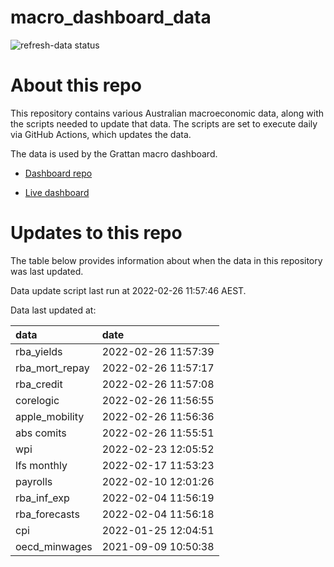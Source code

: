 
<!-- README.md is generated from README.Rmd. Please edit that file -->

# macro\_dashboard\_data

<!-- badges: start -->

![refresh-data
status](https://github.com/grattan/macro_dashboard_data/workflows/refresh-data/badge.svg)

<!-- badges: end -->

# About this repo

This repository contains various Australian macroeconomic data, along
with the scripts needed to update that data. The scripts are set to
execute daily via GitHub Actions, which updates the data.

The data is used by the Grattan macro dashboard.

  - [Dashboard repo](https://github.com/grattan/macrodashboard)

  - [Live dashboard](https://mattcowgill.shinyapps.io/macrodashboard/)

# Updates to this repo

The table below provides information about when the data in this
repository was last updated.

Data update script last run at 2022-02-26 11:57:46 AEST.

Data last updated at:

| data             | date                |
| :--------------- | :------------------ |
| rba\_yields      | 2022-02-26 11:57:39 |
| rba\_mort\_repay | 2022-02-26 11:57:17 |
| rba\_credit      | 2022-02-26 11:57:08 |
| corelogic        | 2022-02-26 11:56:55 |
| apple\_mobility  | 2022-02-26 11:56:36 |
| abs comits       | 2022-02-26 11:55:51 |
| wpi              | 2022-02-23 12:05:52 |
| lfs monthly      | 2022-02-17 11:53:23 |
| payrolls         | 2022-02-10 12:01:26 |
| rba\_inf\_exp    | 2022-02-04 11:56:19 |
| rba\_forecasts   | 2022-02-04 11:56:18 |
| cpi              | 2022-01-25 12:04:51 |
| oecd\_minwages   | 2021-09-09 10:50:38 |
